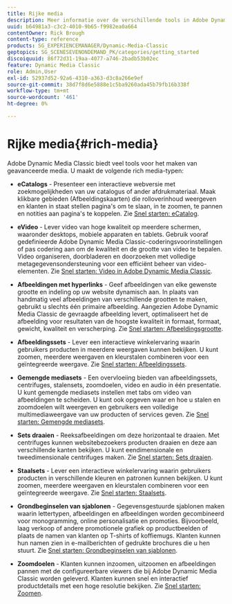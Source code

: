 ```yaml
---
title: Rijke media
description: Meer informatie over de verschillende tools in Adobe Dynamic Media Classic die u kunnen helpen rijke media te maken.
uuid: b64981a3-c3c2-4010-9b65-f9982ea0a664
contentOwner: Rick Brough
content-type: reference
products: SG_EXPERIENCEMANAGER/Dynamic-Media-Classic
geptopics: SG_SCENESEVENONDEMAND_PK/categories/getting_started
discoiquuid: 86f72d31-19aa-4077-a746-2badb53b02ec
feature: Dynamic Media Classic
role: Admin,User
exl-id: 52937d52-92a6-4310-a363-d3c8a266e9ef
source-git-commit: 38d7f8d6e5888e1c5ba9260ada45b79fb16b338f
workflow-type: tm+mt
source-wordcount: '461'
ht-degree: 0%

---
```


# Rijke media{#rich-media}

Adobe Dynamic Media Classic biedt veel tools voor het maken van geavanceerde media. U maakt de volgende rich media-typen:

* **eCatalogs** - Presenteer een interactieve webversie met zoekmogelijkheden van uw catalogus of ander afdrukmateriaal. Maak klikbare gebieden (Afbeeldingskaarten) die rolloverinhoud weergeven en klanten in staat stellen pagina&#39;s om te slaan, in te zoomen, te pannen en notities aan pagina&#39;s te koppelen.
Zie [Snel starten: eCatalog](/help/using/quick-start-ecatalog.md).

* **eVideo** - Lever video van hoge kwaliteit op meerdere schermen, waaronder desktops, mobiele apparaten en tablets. Gebruik vooraf gedefinieerde Adobe Dynamic Media Classic-coderingsvoorinstellingen of pas codering aan om de kwaliteit en de grootte van video te bepalen. Video organiseren, doorbladeren en doorzoeken met volledige metagegevensondersteuning voor een efficiënt beheer van video-elementen.
Zie [Snel starten: Video in Adobe Dynamic Media Classic](/help/using/quick-start-video.md).

* **Afbeeldingen met hyperlinks** - Geef afbeeldingen van elke gewenste grootte en indeling op uw website dynamisch aan. In plaats van handmatig veel afbeeldingen van verschillende grootten te maken, gebruikt u slechts één primaire afbeelding. Aangezien Adobe Dynamic Media Classic de gevraagde afbeelding levert, optimaliseert het de afbeelding voor resultaten van de hoogste kwaliteit in formaat, formaat, gewicht, kwaliteit en verscherping.
Zie [Snel starten: Afbeeldingsgrootte](/help/using/quick-start-image-sizing.md).

* **Afbeeldingssets** - Lever een interactieve winkelervaring waarin gebruikers producten in meerdere weergaven kunnen bekijken. U kunt zoomen, meerdere weergaven en kleurstalen combineren voor een geïntegreerde weergave.
Zie [Snel starten: Afbeeldingssets](/help/using/quick-start-image-sets.md).

* **Gemengde mediasets** - Een overvloeiing bieden van afbeeldingssets, centrifuges, stalensets, zoomdoelen, video en audio in één presentatie. U kunt gemengde mediasets instellen met tabs om video van afbeeldingen te scheiden. U kunt ook opgeven waar en hoe u stalen en zoomdoelen wilt weergeven en gebruikers een volledige multimediaweergave van uw producten of services geven.
Zie [Snel starten: Gemengde mediasets](/help/using/quick-start-mixed-media-sets.md).

* **Sets draaien** - Reeksafbeeldingen om deze horizontaal te draaien. Met centrifuges kunnen websitebezoekers producten draaien en deze aan verschillende kanten bekijken. U kunt eendimensionale en tweedimensionale centrifuges maken.
Zie [Snel starten: Sets draaien](/help/using/quick-start-spin-sets.md).

* **Staalsets** - Lever een interactieve winkelervaring waarin gebruikers producten in verschillende kleuren en patronen kunnen bekijken. U kunt zoomen, meerdere weergaven en kleurstalen combineren voor een geïntegreerde weergave.
Zie [Snel starten: Staalsets](/help/using/quick-start-swatch-sets.md).

* **Grondbeginselen van sjablonen** - Gegevensgestuurde sjablonen maken waarin lettertypen, afbeeldingen en afbeeldingen worden gecombineerd voor monogramming, online personalisatie en promoties. Bijvoorbeeld, laag verkoop of andere promotionele grafiek op productbeelden of plaats de namen van klanten op T-shirts of koffiemugs. Klanten kunnen hun namen zien in e-mailberichten of gedrukte brochures die u hen stuurt.
Zie [Snel starten: Grondbeginselen van sjablonen](/help/using/quick-start-template-basics.md).

* **Zoomdoelen** - Klanten kunnen inzoomen, uitzoomen en afbeeldingen pannen met de configureerbare viewers die bij Adobe Dynamic Media Classic worden geleverd. Klanten kunnen snel en interactief productdetails met een hoge resolutie bekijken.
Zie [Snel starten: Zoomen](/help/using/quick-start-zoom.md).
